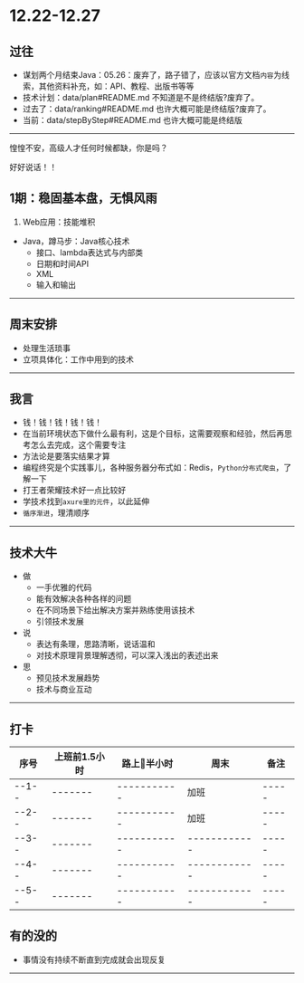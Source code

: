 #   12.22-12.27

##  过往
-   谋划两个月结束Java：05.26：废弃了，路子错了，应该以官方文档`内容`为线索，其他资料补充，如：API、教程、出版书等等
-   技术计划：data/plan#README.md 不知道是不是终结版?废弃了。
-   过去了：data/ranking#README.md 也许大概可能是终结版?废弃了。
-   当前：data/stepByStep#README.md 也许大概可能是终结版

----

惶惶不安，高级人才任何时候都缺，你是吗？

好好说话！！

##  1期：稳固基本盘，无惧风雨

1.  Web应用：技能堆积
-   Java，蹲马步：Java核心技术
    -   接口、lambda表达式与内部类
    -   日期和时间API
    -   XML
    -   输入和输出

----

##  周末安排
-   处理生活琐事
-   立项具体化：工作中用到的技术


----


##  我言
-   钱！钱！钱！钱！钱！
-   在当前环境状态下做什么最有利，这是个目标，这需要观察和经验，然后再思考怎么去完成，这个需要专注
-   方法论是要落实结果才算
-   编程终究是个实践事儿，各种服务器分布式如：Redis，`Python分布式爬虫`，了解一下
-   打王者荣耀技术好一点比较好
-   学技术找到`axure里的元件`，以此延伸
-   `循序渐进`，理清顺序


----

##  技术大牛
-   做
    -   一手优雅的代码
    -   能有效解决各种各样的问题
    -   在不同场景下给出解决方案并熟练使用该技术
    -   引领技术发展
-   说
    -   表达有条理，思路清晰，说话温和
    -   对技术原理背景理解透彻，可以深入浅出的表述出来
-   思
    -   预见技术发展趋势
    -   技术与商业互动

----

##  打卡
| 序号 |  上班前1.5小时 |  路上半小时  |    周末  | 备注 |
| ---- |  -------   | -------------  |  ------------  |  ----- |  
| --1-- |  -------   | -----------  |  加班  |  ----- | 
| --2-- |  -------   | -----------  |  加班  |  ----- | 
| --3-- |  -------   | -----------  |  ------------  |  ----- | 
| --4-- |  -------   | -----------  |  ------------  |  ----- | 
| --5-- |  -------   | -----------  |  ------------  |  ----- | 

##  有的没的
-   事情没有持续不断直到完成就会出现反复


----
